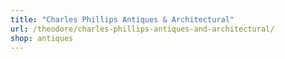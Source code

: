 ```yaml
---
title: "Charles Phillips Antiques & Architectural"
url: /theodore/charles-phillips-antiques-and-architectural/
shop: antiques
---
```

